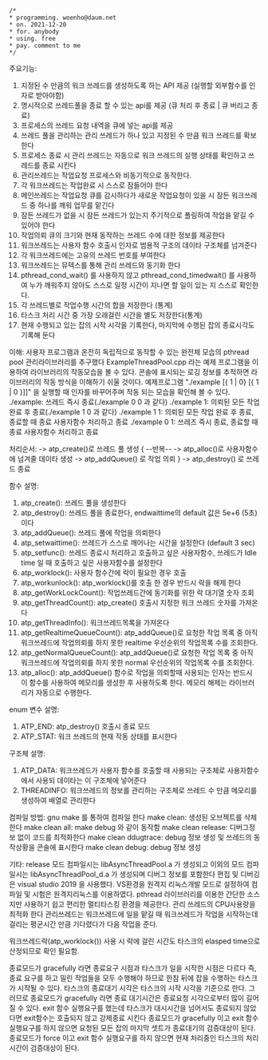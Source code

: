 ```
/*
* programming. woenho@daum.net
* on. 2021-12-20
* for. anybody
* using. free
* pay. comment to me
*/

```

주요기능:

1. 지정된 수 만큼의 워크 쓰레드를 생성하도록 하는 API 제공 (실행할 외부함수를 인자로 받아야함)
2. 명시적으로 쓰레드풀을 종료 할 수 있는 api를 제공 (큐 처리 후 종료 | 큐 버리고 종료)
3. 프로세스의 쓰레드 요청 내역을 큐에 넣는 api를 제공
4. 쓰레드 풀을 관리하는 관리 쓰레드가 하나 있고 지정된 수 만큼 워크 쓰레드를 확보한다
5. 프로세스 종료 시 관리 쓰레드는 자동으로 워크 쓰레드의 실행 상태를 확인하고 쓰레드를 종료 시킨다
6. 관리쓰레드는 작업요청 프로세스와 비동기적으로 동작한다.
7. 각 워크쓰레드는 작업완료 시 스스로 잠들어야 한다
8. 메인쓰레드는 작업요청 큐를 감시하다가 새로운 작업요청이 있을 시 잠든 워크쓰레드 중 하나를 깨워 업무를 맡긴다
9. 잠든 쓰레드가 없을 시 잠든 쓰레드가 있는지 주기적으로 폴링하여 작업을 맡길 수 있어야 한다
10. 작업의뢰 큐의 크기와 현재 동작하는 쓰레드 수에 대한 정보를 제공한다
11. 워크쓰레드는 사용자 함수 호출시 인자로 범용적 구조의 데이타 구조체를 넘겨준다
12. 각 워크쓰레드에는 고유의 쓰레드 번호를 부여한다
13. 워크쓰레드는 뮤텍스를 통해 관리 쓰레드와 동기화 한다
14. pthread_cond_wait() 를 사용하지 않고 pthread_cond_timedwait() 를 사용하여 누가 깨워주지 않아도 스스로 일정 시간이 지나면 할 일이 있는 지 스스로 확인한다.
15. 각 쓰레드별로 작업수행 시간의 합을 저장한다 (통계)
16. 타스크 처리 시간 중 가장 오래걸린 시간을 별도 저장한다(통계)
17. 현재 수행되고 있는 잡의 시작 시각을 기록한다, 마지막에 수행된 잡의 종료시각도 기록해 둔다

이해:
사용자 프로그램과 온전히 독립적으로 동작할 수 있는 완전체 모습의 pthread pool 관리라이브러리를 추구했다
ExampleThreadPool.cpp 라는 예제 프로그램을 이용하여 라이브러리의 작동모습을 볼 수 있다.
콘솔에 표시되는 로깅 정보를 추적하면 라이브러리의 작동 방식을 이해하기 쉬울 것이다.
예제프로그램 "./example [{ 1 | 0} [{ 1 | 0 }]]" 을 실행할 때 인자를 바꾸어주며 작동 되는 모습을 확인해 볼 수 있다.
./example: 쓰레드 즉시 종료(./example 0 0 과 같다)
./example 1: 의뢰된 모든 작업 완료 후 종료(./example 1 0 과 같다)
./example 1 1: 의뢰된 모든 작업 완료 후 종료, 종료할 때 종료 사용자함수 처리하고 종료
./example 0 1: 쓰레즈 즉시 종료, 종료할 때 종료 사용자함수 처리하고 종료

처리순서:
-> atp_create()로 쓰레드 풀 생성 
	{	--반복--
		-> atp_alloc()로 사용자함수에 넘겨줄 데이타 생성
		-> atp_addQueue() 로 작업 의뢰
	}
-> atp_destroy() 로 쓰레드 종료

함수 설명:

1. atp_create(): 쓰레드 풀을 생성한다
2. atp_destroy(): 쓰레드 풀을 종료한다, endwaittime의 default 값은 5e+6 (5초) 이다
3. atp_addQueue(): 쓰레드 풀에 작업을 의뢰한다
4. atp_setwaittime(): 쓰레드가 스스로 깨어나는 시간을 설정한다 (default 3 sec)
5. atp_setfunc(): 쓰레드 종료시 처리하고 호출하고 싶은 사용자함수, 쓰레드가 Idle time 일 때 호출하고 싶은 사용자함수를 설정한다
6. atp_worklock(): 사용자 함수간에 락이 필요한 경우 호출
7. atp_workunlock(): atp_worklock()를 호출 한 경우 반드시 락을 해제 한다
8. atp_getWorkLockCount():	작업쓰레드간에 동기화를 위한 락 대기열 숫자 조회
9. atp_getThreadCount(): atp_create() 호출시 지정한 워크 쓰레드 숫자를 가져온다
10. atp_getThreadInfo(): 워크쓰레드목록을 가져온다
11. atp_getRealtimeQueueCount(): atp_addQueue()로 요청한 작업 목록 중 아직 워크쓰레드에 작업의뢰를 하지 못한 realtime 우선순위의 작업목록 수를 조회한다.
12. atp_getNormalQueueCount(): atp_addQueue()로 요청한 작업 목록 중 아직 워크쓰레드에 작업의뢰를 하지 못한 normal 우선순위의 작업목록 수를 조회한다.
13. atp_alloc(): atp_addQueue() 함수로 작업을 의뢰할때 사용되는 인자는 반드시 이 함수를 사용하여 메모리를 생성한 후 사용하도록 한다. 메모리 해제는 라이브러리가 자동으로 수행한다.

enum 변수 설명:

1. ATP_END: atp_destroy() 호출시 종료 모드
2. ATP_STAT: 워크 쓰레드의 현재 작동 상태를 표시한다

구조체 설명:

1. ATP_DATA: 워크쓰레드가 사용자 함수를 호출할 때 사용되는 구조체로 사용자함수에서 사용되 데이타는 이 구조체에 넣어준다
2. THREADINFO: 워크쓰레드의 정보를 관리하는 구조체로 쓰레드 수 만큼 메모리를 생성하여 배열로 관리한다

컴파일 방법:
gnu make 를 통하여 컴파일 한다
make clean: 생성된 오브젝트를 삭제한다
make clean all: make debug 와 같이 동작함
make clean release: 디버그정보 없이 코드를 최적화한다
make clean ddugtrace: debug 정보 생성 및 쓰레드의 동작상황을 콘솔에 표시한다
make clean debug: debug 정보 생성

기타:
release 모드 컴파일시는 libAsyncThreadPool.a 가 생성되고
이외의 모드 컴파일시는 libAsyncThreadPool_d.a 가 생성되며 디버그 정보를 포함한다
편집 및 디버깅은 visual studio 2019 을 사용했다.
VS환경을 원격지 리눅스개발 모드로 설정하여 컴파일 및 시험은 원격지리눅스를 이용하였다.
pthread 라이브러리를 이용한 간단한 소스지만 사용하기 쉽고 편리한 멀티타스킹 환경을 제공한다.
관리 쓰레드의 CPU사용량을 최적화 한다
관리쓰레드는 워크쓰레드에 일을 맡길 때 워크쓰레드가 작업을 시작하는데 걸리는 평균시간 만큼 기다렸다가 다음 작업을 준다.

워크쓰레드락(atp_worklock()) 사용 시 락에 걸린 시간도 타스크의 elasped time으로 산정되므로 확인 필요함.

종료모드가  gracefully 라면 종료요구 시점과 타스크가 일을 시작한 시점은 다르다
즉, 종료 요구를 하고 밀린 작업들을 모두 수행해야 하므로 한참 뒤에 잡을 수행하는 타스크가 시작될 수 있다.
타스크의 종료대기 시각은 타스크의 시작 시각을 기준으로 한다.
그러므로 종료모드가  gracefully 라면 종료 대기시간은 종료요청 시각으로부터 많이 길어질 수 있다.
exit 함수 실행요구를 했는데 타스크가 대시시간을 넘어서도 종료되지 않았다면 exit함수는 호출되지 않고 강제종료 시킨다
종료모드가  gracefully 이고 exit 함수 실행요구를 하지 않으면 요청된 모든 잡의 마지막 셋트가 종료대기의 검증대상이 된다.
종료모드가  force 이고 exit 함수 실행요구를 하지 않으면 현재 처리중인 타스크의 처리시간이 검증대상이 된다.
